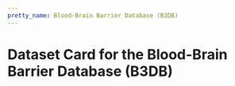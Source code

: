 ```yaml
---
pretty_name: Blood-Brain Barrier Database (B3DB)
---
```

# Dataset Card for the Blood-Brain Barrier Database (B3DB)
